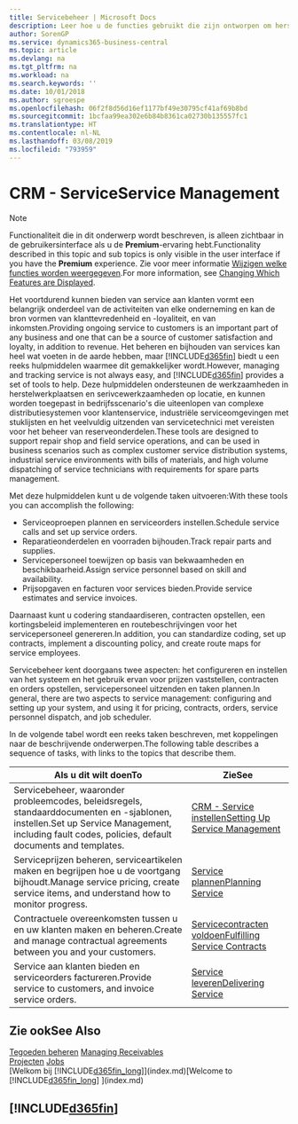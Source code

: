 ```yaml
---
title: Servicebeheer | Microsoft Docs
description: Leer hoe u de functies gebruikt die zijn ontworpen om herstelwerkplaats- en serivcewerkzaamheden te ondersteunen.
author: SorenGP
ms.service: dynamics365-business-central
ms.topic: article
ms.devlang: na
ms.tgt_pltfrm: na
ms.workload: na
ms.search.keywords: ''
ms.date: 10/01/2018
ms.author: sgroespe
ms.openlocfilehash: 06f2f8d56d16ef1177bf49e30795cf41af69b8bd
ms.sourcegitcommit: 1bcfaa99ea302e6b84b8361ca02730b135557fc1
ms.translationtype: HT
ms.contentlocale: nl-NL
ms.lasthandoff: 03/08/2019
ms.locfileid: "793959"
---
```

# <a name="service-management"></a><span data-ttu-id="bae2f-103">CRM - Service</span><span class="sxs-lookup"><span data-stu-id="bae2f-103">Service Management</span></span>
> [!NOTE]
> <span data-ttu-id="bae2f-104">Functionaliteit die in dit onderwerp wordt beschreven, is alleen zichtbaar in de gebruikersinterface als u de **Premium**-ervaring hebt.</span><span class="sxs-lookup"><span data-stu-id="bae2f-104">Functionality described in this topic and sub topics is only visible in the user interface if you have the **Premium** experience.</span></span> <span data-ttu-id="bae2f-105">Zie voor meer informatie [Wijzigen welke functies worden weergegeven](ui-experiences.md).</span><span class="sxs-lookup"><span data-stu-id="bae2f-105">For more information, see [Changing Which Features are Displayed](ui-experiences.md).</span></span>

<span data-ttu-id="bae2f-106">Het voortdurend kunnen bieden van service aan klanten vormt een belangrijk onderdeel van de activiteiten van elke onderneming en kan de bron vormen van klanttevredenheid en -loyaliteit, en van inkomsten.</span><span class="sxs-lookup"><span data-stu-id="bae2f-106">Providing ongoing service to customers is an important part of any business and one that can be a source of customer satisfaction and loyalty, in addition to revenue.</span></span> <span data-ttu-id="bae2f-107">Het beheren en bijhouden van services kan heel wat voeten in de aarde hebben, maar [!INCLUDE[d365fin](includes/d365fin_md.md)] biedt u een reeks hulpmiddelen waarmee dit gemakkelijker wordt.</span><span class="sxs-lookup"><span data-stu-id="bae2f-107">However, managing and tracking service is not always easy, and [!INCLUDE[d365fin](includes/d365fin_md.md)] provides a set of tools to help.</span></span> <span data-ttu-id="bae2f-108">Deze hulpmiddelen ondersteunen de werkzaamheden in herstelwerkplaatsen en serivcewerkzaamheden op locatie, en kunnen worden toegepast in bedrijfsscenario's die uiteenlopen van complexe distributiesystemen voor klantenservice, industriële serviceomgevingen met stuklijsten en het veelvuldig uitzenden van servicetechnici met vereisten voor het beheer van reserveonderdelen.</span><span class="sxs-lookup"><span data-stu-id="bae2f-108">These tools are designed to support repair shop and field service operations, and can be used in business scenarios such as complex customer service distribution systems, industrial service environments with bills of materials, and high volume dispatching of service technicians with requirements for spare parts management.</span></span>  

 <span data-ttu-id="bae2f-109">Met deze hulpmiddelen kunt u de volgende taken uitvoeren:</span><span class="sxs-lookup"><span data-stu-id="bae2f-109">With these tools you can accomplish the following:</span></span>  

* <span data-ttu-id="bae2f-110">Serviceoproepen plannen en serviceorders instellen.</span><span class="sxs-lookup"><span data-stu-id="bae2f-110">Schedule service calls and set up service orders.</span></span>  
* <span data-ttu-id="bae2f-111">Reparatieonderdelen en voorraden bijhouden.</span><span class="sxs-lookup"><span data-stu-id="bae2f-111">Track repair parts and supplies.</span></span>  
* <span data-ttu-id="bae2f-112">Servicepersoneel toewijzen op basis van bekwaamheden en beschikbaarheid.</span><span class="sxs-lookup"><span data-stu-id="bae2f-112">Assign service personnel based on skill and availability.</span></span>  
* <span data-ttu-id="bae2f-113">Prijsopgaven en facturen voor services bieden.</span><span class="sxs-lookup"><span data-stu-id="bae2f-113">Provide service estimates and service invoices.</span></span>  

<span data-ttu-id="bae2f-114">Daarnaast kunt u codering standaardiseren, contracten opstellen, een kortingsbeleid implementeren en routebeschrijvingen voor het servicepersoneel genereren.</span><span class="sxs-lookup"><span data-stu-id="bae2f-114">In addition, you can standardize coding, set up contracts, implement a discounting policy, and create route maps for service employees.</span></span>  

<span data-ttu-id="bae2f-115">Servicebeheer kent doorgaans twee aspecten: het configureren en instellen van het systeem en het gebruik ervan voor prijzen vaststellen, contracten en orders opstellen, servicepersoneel uitzenden en taken plannen.</span><span class="sxs-lookup"><span data-stu-id="bae2f-115">In general, there are two aspects to service management: configuring and setting up your system, and using it for pricing, contracts, orders, service personnel dispatch, and job scheduler.</span></span>  

<span data-ttu-id="bae2f-116">In de volgende tabel wordt een reeks taken beschreven, met koppelingen naar de beschrijvende onderwerpen.</span><span class="sxs-lookup"><span data-stu-id="bae2f-116">The following table describes a sequence of tasks, with links to the topics that describe them.</span></span>   

|<span data-ttu-id="bae2f-117">**Als u dit wilt doen**</span><span class="sxs-lookup"><span data-stu-id="bae2f-117">**To**</span></span>|<span data-ttu-id="bae2f-118">**Zie**</span><span class="sxs-lookup"><span data-stu-id="bae2f-118">**See**</span></span>|  
|------------|-------------|  
|<span data-ttu-id="bae2f-119">Servicebeheer, waaronder probleemcodes, beleidsregels, standaarddocumenten en -sjablonen, instellen.</span><span class="sxs-lookup"><span data-stu-id="bae2f-119">Set up Service Management, including fault codes, policies, default documents and templates.</span></span>|[<span data-ttu-id="bae2f-120">CRM - Service instellen</span><span class="sxs-lookup"><span data-stu-id="bae2f-120">Setting Up Service Management</span></span>](service-setup-service.md)|  
|<span data-ttu-id="bae2f-121">Serviceprijzen beheren, serviceartikelen maken en begrijpen hoe u de voortgang bijhoudt.</span><span class="sxs-lookup"><span data-stu-id="bae2f-121">Manage service pricing, create service items, and understand how to monitor progress.</span></span>|[<span data-ttu-id="bae2f-122">Service plannen</span><span class="sxs-lookup"><span data-stu-id="bae2f-122">Planning Service</span></span>](service-plan-service.md)|  
|<span data-ttu-id="bae2f-123">Contractuele overeenkomsten tussen u en uw klanten maken en beheren.</span><span class="sxs-lookup"><span data-stu-id="bae2f-123">Create and manage contractual agreements between you and your customers.</span></span>|[<span data-ttu-id="bae2f-124">Servicecontracten voldoen</span><span class="sxs-lookup"><span data-stu-id="bae2f-124">Fulfilling Service Contracts</span></span>](service-fulfill-service-contracts.md)|  
|<span data-ttu-id="bae2f-125">Service aan klanten bieden en serviceorders factureren.</span><span class="sxs-lookup"><span data-stu-id="bae2f-125">Provide service to customers, and invoice service orders.</span></span>|[<span data-ttu-id="bae2f-126">Service leveren</span><span class="sxs-lookup"><span data-stu-id="bae2f-126">Delivering Service</span></span>](service-deliver-service.md)|  

## <a name="see-also"></a><span data-ttu-id="bae2f-127">Zie ook</span><span class="sxs-lookup"><span data-stu-id="bae2f-127">See Also</span></span>  
<span data-ttu-id="bae2f-128">[Tegoeden beheren](receivables-manage-receivables.md) </span><span class="sxs-lookup"><span data-stu-id="bae2f-128">[Managing Receivables](receivables-manage-receivables.md) </span></span>  
<span data-ttu-id="bae2f-129">[Projecten](projects-how-create-jobs.md) </span><span class="sxs-lookup"><span data-stu-id="bae2f-129">[Jobs](projects-how-create-jobs.md) </span></span>  
<span data-ttu-id="bae2f-130">[Welkom bij [!INCLUDE[d365fin_long](includes/d365fin_long_md.md)]](index.md)</span><span class="sxs-lookup"><span data-stu-id="bae2f-130">[Welcome to [!INCLUDE[d365fin_long](includes/d365fin_long_md.md)] ](index.md)</span></span>

## [!INCLUDE[d365fin](includes/free_trial_md.md)]  
